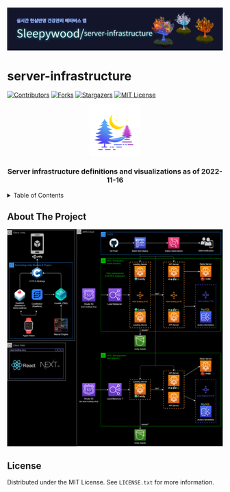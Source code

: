 ![banner](https://github.com/sleepy-wood/server-infrastructure/blob/main/server-infrastructure.png)

# server-infrastructure

[![Contributors][contributors-shield]][contributors-url]
[![Forks][forks-shield]][forks-url]
[![Stargazers][stars-shield]][stars-url]
[![MIT License][license-shield]][license-url]

<div align="center">
  <a href="https://github.com/sleepy-wood">
    <img src="https://github.com/sleepy-wood/client-web/blob/dev/src/assets/images/logo.png" alt="Logo" width="120" height="120">
  </a>
  <h3 align="center">Server infrastructure definitions and visualizations as of 2022-11-16</h3>
</div>

<!-- TABLE OF CONTENTS -->
<details>
  <summary>Table of Contents</summary>
  <ol>
    <li>
      <a href="#about-the-project">About The Project</a>
    </li>
    <li><a href="#license">License</a></li>
  </ol>
</details>

<!-- ABOUT THE PROJECT -->
## About The Project

![Infrastructure](infra_20221116.png)

<!-- LICENSE -->
## License

Distributed under the MIT License. See `LICENSE.txt` for more information.

[contributors-shield]: https://img.shields.io/github/contributors/sleepy-wood/server-infrastructure.svg?style=for-the-badge
[contributors-url]: https://github.com/sleepy-wood/server-infrastructure/graphs/contributors
[forks-shield]: https://img.shields.io/github/forks/sleepy-wood/server-infrastructure.svg?style=for-the-badge
[forks-url]: https://github.com/sleepy-wood/server-infrastructure/network/members
[stars-shield]: https://img.shields.io/github/stars/sleepy-wood/server-infrastructure.svg?style=for-the-badge
[stars-url]: https://github.com/sleepy-wood/blockserver-infrastructure/stargazers
[license-shield]: https://img.shields.io/github/license/sleepy-wood/server-infrastructure.svg?style=for-the-badge
[license-url]: https://github.com/sleepy-wood/server-infrastructure/blob/master/LICENSE.txt




